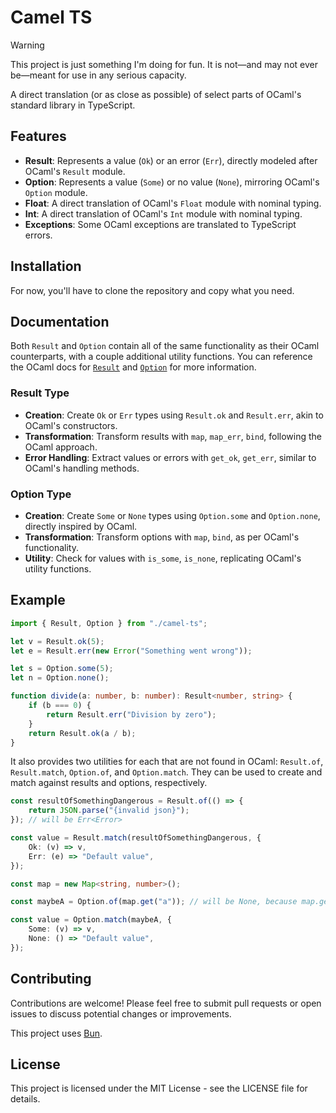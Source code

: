 # Camel TS

> [!WARNING]  
> This project is just something I'm doing for fun. It is not—and may not ever be—meant for use in any serious capacity.

A direct translation (or as close as possible) of select parts of OCaml's standard library in TypeScript.

## Features

-   **Result**: Represents a value (`Ok`) or an error (`Err`), directly modeled after OCaml's `Result` module.
-   **Option**: Represents a value (`Some`) or no value (`None`), mirroring
    OCaml's `Option` module.
-   **Float**: A direct translation of OCaml's `Float` module with nominal typing.
-   **Int**: A direct translation of OCaml's `Int` module with nominal typing.
-   **Exceptions**: Some OCaml exceptions are translated to TypeScript errors.

## Installation

For now, you'll have to clone the repository and copy what you need.

## Documentation

Both `Result` and `Option` contain all of the same functionality as their OCaml counterparts, with a couple additional utility functions. You can reference the OCaml docs for [`Result`](https://v2.ocaml.org/api/Result.html) and [`Option`](https://v2.ocaml.org/api/Option.html) for more information.

### Result Type

-   **Creation**: Create `Ok` or `Err` types using `Result.ok` and `Result.err`, akin to OCaml's constructors.
-   **Transformation**: Transform results with `map`, `map_err`, `bind`, following the OCaml approach.
-   **Error Handling**: Extract values or errors with `get_ok`, `get_err`, similar to OCaml's handling methods.

### Option Type

-   **Creation**: Create `Some` or `None` types using `Option.some` and `Option.none`, directly inspired by OCaml.
-   **Transformation**: Transform options with `map`, `bind`, as per OCaml's functionality.
-   **Utility**: Check for values with `is_some`, `is_none`, replicating OCaml's utility functions.

## Example

```typescript
import { Result, Option } from "./camel-ts";

let v = Result.ok(5);
let e = Result.err(new Error("Something went wrong"));

let s = Option.some(5);
let n = Option.none();

function divide(a: number, b: number): Result<number, string> {
    if (b === 0) {
        return Result.err("Division by zero");
    }
    return Result.ok(a / b);
}
```

It also provides two utilities for each that are not found in OCaml: `Result.of`, `Result.match`, `Option.of`, and `Option.match`. They can be used to create and match against results and options, respectively.

```ts
const resultOfSomethingDangerous = Result.of(() => {
    return JSON.parse("{invalid json}");
}); // will be Err<Error>

const value = Result.match(resultOfSomethingDangerous, {
    Ok: (v) => v,
    Err: (e) => "Default value",
});

const map = new Map<string, number>();

const maybeA = Option.of(map.get("a")); // will be None, because map.get("a") returns undefined

const value = Option.match(maybeA, {
    Some: (v) => v,
    None: () => "Default value",
});
```

## Contributing

Contributions are welcome! Please feel free to submit pull requests or open issues to discuss potential changes or improvements.

This project uses [Bun](https://bun.sh).

## License

This project is licensed under the MIT License - see the LICENSE file for details.
